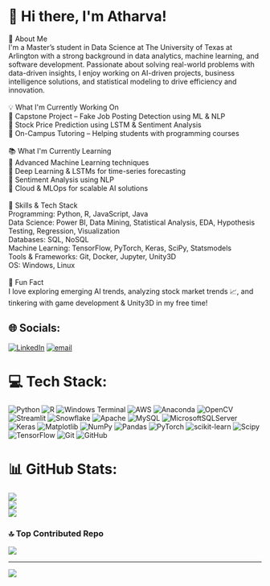 # 👋 Hi there, I'm Atharva!
🚀 About Me<br>I'm a Master’s student in Data Science at The University of Texas at Arlington with a strong background in data analytics, machine learning, and software development. Passionate about solving real-world problems with data-driven insights, I enjoy working on AI-driven projects, business intelligence solutions, and statistical modeling to drive efficiency and innovation.<br><br>💡 What I'm Currently Working On<br>🔹 Capstone Project – Fake Job Posting Detection using ML & NLP<br>🔹 Stock Price Prediction using LSTM & Sentiment Analysis<br>🔹 On-Campus Tutoring – Helping students with programming courses<br><br>📚 What I'm Currently Learning<br>🔹 Advanced Machine Learning techniques<br>🔹 Deep Learning & LSTMs for time-series forecasting<br>🔹 Sentiment Analysis using NLP<br>🔹 Cloud & MLOps for scalable AI solutions<br><br>🎯 Skills & Tech Stack<br>Programming: Python, R, JavaScript, Java<br>Data Science: Power BI, Data Mining, Statistical Analysis, EDA, Hypothesis Testing, Regression, Visualization<br>Databases: SQL, NoSQL<br>Machine Learning: TensorFlow, PyTorch, Keras, SciPy, Statsmodels<br>Tools & Frameworks: Git, Docker, Jupyter, Unity3D<br>OS: Windows, Linux<br><br>🎉 Fun Fact<br>I love exploring emerging AI trends, analyzing stock market trends 📈, and tinkering with game development & Unity3D in my free time!


## 🌐 Socials:
[![LinkedIn](https://img.shields.io/badge/LinkedIn-%230077B5.svg?logo=linkedin&logoColor=white)](https://www.linkedin.com/in/atharva-v-kapadnis)
[![email](https://img.shields.io/badge/Email-D14836?logo=gmail&logoColor=white)](mailto:kapadnis.atharva4@gmail.com) 

# 💻 Tech Stack:
![Python](https://img.shields.io/badge/python-3670A0?style=flat&logo=python&logoColor=ffdd54) ![R](https://img.shields.io/badge/r-%23276DC3.svg?style=flat&logo=r&logoColor=white) ![Windows Terminal](https://img.shields.io/badge/Windows%20Terminal-%234D4D4D.svg?style=flat&logo=windows-terminal&logoColor=white) ![AWS](https://img.shields.io/badge/AWS-%23FF9900.svg?style=flat&logo=amazon-aws&logoColor=white) ![Anaconda](https://img.shields.io/badge/Anaconda-%2344A833.svg?style=flat&logo=anaconda&logoColor=white) ![OpenCV](https://img.shields.io/badge/opencv-%23white.svg?style=flat&logo=opencv&logoColor=white) ![Streamlit](https://img.shields.io/badge/Streamlit-%23FE4B4B.svg?style=flat&logo=streamlit&logoColor=white) ![Snowflake](https://img.shields.io/badge/snowflake-%2329B5E8.svg?style=flat&logo=snowflake&logoColor=white) ![Apache](https://img.shields.io/badge/apache-%23D42029.svg?style=flat&logo=apache&logoColor=white) ![MySQL](https://img.shields.io/badge/mysql-4479A1.svg?style=flat&logo=mysql&logoColor=white) ![MicrosoftSQLServer](https://img.shields.io/badge/Microsoft%20SQL%20Server-CC2927?style=flat&logo=microsoft%20sql%20server&logoColor=white) ![Keras](https://img.shields.io/badge/Keras-%23D00000.svg?style=flat&logo=Keras&logoColor=white) ![Matplotlib](https://img.shields.io/badge/Matplotlib-%23ffffff.svg?style=flat&logo=Matplotlib&logoColor=black) ![NumPy](https://img.shields.io/badge/numpy-%23013243.svg?style=flat&logo=numpy&logoColor=white) ![Pandas](https://img.shields.io/badge/pandas-%23150458.svg?style=flat&logo=pandas&logoColor=white) ![PyTorch](https://img.shields.io/badge/PyTorch-%23EE4C2C.svg?style=flat&logo=PyTorch&logoColor=white) ![scikit-learn](https://img.shields.io/badge/scikit--learn-%23F7931E.svg?style=flat&logo=scikit-learn&logoColor=white) ![Scipy](https://img.shields.io/badge/SciPy-%230C55A5.svg?style=flat&logo=scipy&logoColor=%white) ![TensorFlow](https://img.shields.io/badge/TensorFlow-%23FF6F00.svg?style=flat&logo=TensorFlow&logoColor=white) ![Git](https://img.shields.io/badge/git-%23F05033.svg?style=flat&logo=git&logoColor=white) ![GitHub](https://img.shields.io/badge/github-%23121011.svg?style=flat&logo=github&logoColor=white)
# 📊 GitHub Stats:
![](https://github-readme-stats.vercel.app/api?username=atharvakapadnis&theme=ayu-mirage&hide_border=false&include_all_commits=true&count_private=true)<br/>
![](https://github-readme-streak-stats.herokuapp.com/?user=atharvakapadnis&theme=ayu-mirage&hide_border=false)<br/>
![](https://github-readme-stats.vercel.app/api/top-langs/?username=atharvakapadnis&theme=ayu-mirage&hide_border=false&include_all_commits=true&count_private=true&layout=compact)

### 🔝 Top Contributed Repo
![](https://github-contributor-stats.vercel.app/api?username=atharvakapadnis&limit=5&theme=ayu-mirage&combine_all_yearly_contributions=true)

---
[![](https://visitcount.itsvg.in/api?id=atharvakapadnis&icon=0&color=0)](https://visitcount.itsvg.in)

<!-- Proudly created with GPRM ( https://gprm.itsvg.in ) -->
